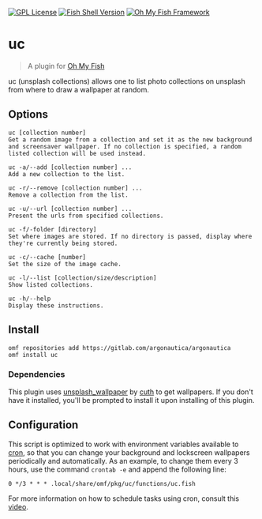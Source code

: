 [![GPL License](https://img.shields.io/badge/license-GPL-blue.svg?longCache=true&style=flat-square)](/LICENSE)
[![Fish Shell Version](https://img.shields.io/badge/fish-v3.0.1-blue.svg?style=flat-square)](https://fishshell.com)
[![Oh My Fish Framework](https://img.shields.io/badge/Oh%20My%20Fish-Framework-blue.svg?style=flat-square)](https://www.github.com/oh-my-fish/oh-my-fish)

# uc

> A plugin for [Oh My Fish](https://www.github.com/oh-my-fish/oh-my-fish)

uc (unsplash collections) allows one to list photo collections on unsplash from where to draw a wallpaper at random.

## Options

```
uc [collection number]
Get a random image from a collection and set it as the new background and screensaver wallpaper. If no collection is specified, a random listed collection will be used instead.

uc -a/--add [collection number] ...
Add a new collection to the list.

uc -r/--remove [collection number] ...
Remove a collection from the list.

uc -u/--url [collection number] ...
Present the urls from specified collections.

uc -f/-folder [directory]
Set where images are stored. If no directory is passed, display where they're currently being stored.

uc -c/--cache [number]
Set the size of the image cache.

uc -l/--list [collection/size/description]
Show listed collections.

uc -h/--help
Display these instructions.
```

## Install

```fish
omf repositories add https://gitlab.com/argonautica/argonautica 
omf install uc
```

### Dependencies

This plugin uses [unsplash_wallpaper](https://github.com/cuth/unsplash-wallpaper) by [cuth](https://github.com/cuth) to get wallpapers. If you don't have it installed, you'll be prompted to install it upon installing of this plugin.

## Configuration

This script is optimized to work with environment variables available to [cron](https://en.wikipedia.org/wiki/Cron), so that you can change your background and lockscreen wallpapers periodically and automatically. As an example, to change them every 3 hours, use the command `crontab -e` and append the following line:

```
0 */3 * * * .local/share/omf/pkg/uc/functions/uc.fish
```

For more information on how to schedule tasks using cron, consult this [video](https://www.youtube.com/watch?v=8j0SWYNglcw).
